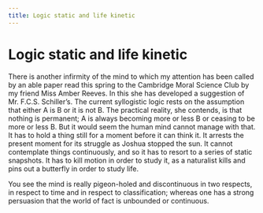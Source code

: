 ```yaml
---
title: Logic static and life kinetic
---
```

# Logic static and life kinetic

There is another infirmity of the mind to which my attention has been
called by an able paper read this spring to the Cambridge Moral Science
Club by my friend Miss Amber Reeves. In this she has developed a
suggestion of Mr. F.C.S. Schiller’s. The current syllogistic logic rests
on the assumption that either A is B or it is not B. The practical
reality, she contends, is that nothing is permanent; A is always
becoming more or less B or ceasing to be more or less B. But it would
seem the human mind cannot manage with that. It has to hold a thing
still for a moment before it can think it. It arrests the present moment
for its struggle as Joshua stopped the sun. It cannot contemplate things
continuously, and so it has to resort to a series of static snapshots.
It has to kill motion in order to study it, as a naturalist kills and
pins out a butterfly in order to study life.

You see the mind is really pigeon-holed and discontinuous in two
respects, in respect to time and in respect to classification; whereas
one has a strong persuasion that the world of fact is unbounded or
continuous.
